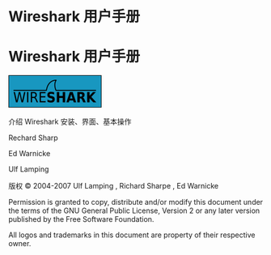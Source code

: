 # Wireshark 用户手册

# Wireshark 用户手册

![](img/000061.png)

介绍 Wireshark 安装、界面、基本操作

Rechard Sharp

Ed Warnicke

Ulf Lamping

版权 © 2004-2007 Ulf Lamping , Richard Sharpe , Ed Warnicke

Permission is granted to copy, distribute and/or modify this document under the terms of the GNU General Public License, Version 2 or any later version published by the Free Software Foundation.

All logos and trademarks in this document are property of their respective owner.